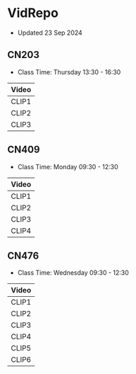 # VidRepo

* Updated 23 Sep 2024

## CN203

* Class Time: Thursday 13:30 - 16:30

|  Video   |
| -------- |
| CLIP1 |
| CLIP2 |
| CLIP3 |

## CN409

* Class Time: Monday 09:30 - 12:30

|  Video   |
| -------- |
| CLIP1 |
| CLIP2 |
| CLIP3 |
| CLIP4 |

## CN476

* Class Time: Wednesday 09:30 - 12:30

|  Video   |
| -------- |
| CLIP1 |
| CLIP2 |
| CLIP3 |
| CLIP4 |
| CLIP5 |
| CLIP6 |
